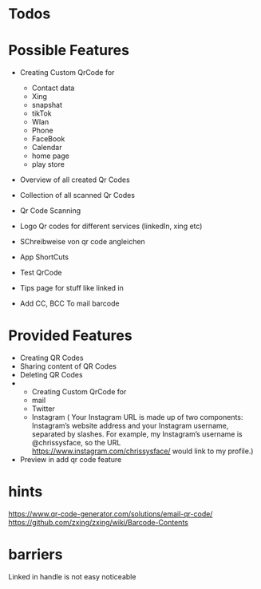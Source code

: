 # Todos

# Possible Features
* Creating Custom QrCode for
  * Contact data
  * Xing
  * snapshat
  * tikTok
  * Wlan
  * Phone
  * FaceBook
  * Calendar
  * home page
  * play store
* Overview of all created Qr Codes
* Collection of all scanned Qr Codes
* Qr Code Scanning
* Logo Qr codes for different services (linkedIn, xing etc)
* SChreibweise von qr code angleichen
* App ShortCuts

* Test QrCode
* Tips page for stuff like linked in
* Add CC, BCC To mail barcode

# Provided Features
* Creating QR Codes
* Sharing content of QR Codes
* Deleting QR Codes
* * Creating Custom QrCode for
  * mail
  * Twitter
  * Instagram ( Your Instagram URL is made up of two components: Instagram’s website address and your Instagram username, separated by slashes. For example, my Instagram’s username is @chrissysface, so the URL https://www.instagram.com/chrissysface/ would link to my profile.)
* Preview in add qr code feature

# hints
https://www.qr-code-generator.com/solutions/email-qr-code/
https://github.com/zxing/zxing/wiki/Barcode-Contents

# barriers
Linked in handle is not easy noticeable
